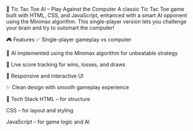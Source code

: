 🧠 Tic Tac Toe AI – Play Against the Computer
A classic Tic Tac Toe game built with HTML, CSS, and JavaScript, enhanced with a smart AI opponent using the Minimax algorithm. This single-player version lets you challenge your brain and try to outsmart the computer!

🎮 Features
✅ Single-player gameplay vs computer

🤖 AI implemented using the Minimax algorithm for unbeatable strategy

💯 Live score tracking for wins, losses, and draws

🧠 Responsive and interactive UI

✨ Clean design with smooth gameplay experience

📁 Tech Stack
HTML – for structure

CSS – for layout and styling

JavaScript – for game logic and AI
